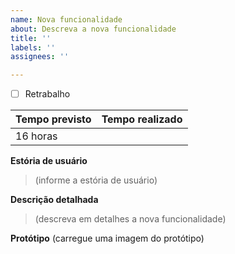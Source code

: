 ```yaml
---
name: Nova funcionalidade
about: Descreva a nova funcionalidade
title: ''
labels: ''
assignees: ''

---
```


- [ ] Retrabalho

| Tempo previsto | Tempo realizado |
| ---      | ---       |
| 16 horas |          |
 

**Estória de usuário**
> (informe a estória de usuário)

**Descrição detalhada**
> (descreva em detalhes a nova funcionalidade)


**Protótipo**
(carregue uma imagem do protótipo)
